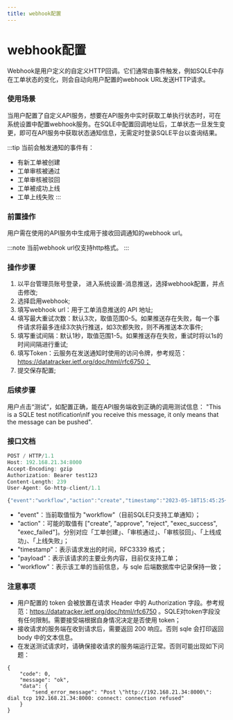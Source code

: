 ```yaml
---
title: webhook配置
---
```

# webhook配置
Webhook是用户定义的自定义HTTP回调。它们通常由事件触发，例如SQLE中存在工单状态的变化，则会自动向用户配置的webhook URL发送HTTP请求。

### 使用场景
当用户配置了自定义API服务，想要在API服务中实时获取工单执行状态时，可在系统设置中配置webhook服务。在SQLE中配置回调地址后，工单状态一旦发生变更，即可在API服务中获取状态通知信息，无需定时登录SQLE平台以查询结果。

:::tip
当前会触发通知的事件有：

* 有新工单被创建
* 工单审核被通过
* 工单审核被驳回
* 工单被成功上线
* 工单上线失败
:::

### 前置操作
用户需在使用的API服务中生成用于接收回调通知的webhook url。

:::note
当前webhook url仅支持http格式。
:::

### 操作步骤
1. 以平台管理员账号登录， 进入系统设置-消息推送，选择webhook配置，并点击修改;
2. 选择启用webhook;
3. 填写webhook url：用于工单消息推送的 API 地址;
4. 填写最大重试次数：默认3次，取值范围0-5。如果推送存在失败，每一个事件请求将最多连续3次执行推送，如3次都失败，则不再推送本次事件;
5. 填写重试间隔：默认1秒，取值范围1-5。如果推送存在失败，重试时将以1s的时间间隔进行重试;
6. 填写Token：云服务在发送通知时使用的访问令牌，参考规范：https://datatracker.ietf.org/doc/html/rfc6750；
7. 提交保存配置;

### 后续步骤
用户点击“测试”，如配置正确，能在API服务端收到正确的调用测试信息：
"This is a SQLE test notification\nIf you receive this message, it only means that the message can be pushed".

### 接口文档
```jsx title="SQLE POST 请求格式"
POST / HTTP/1.1
Host: 192.168.21.34:8000
Accept-Encoding: gzip
Authorization: Bearer test123
Content-Length: 239
User-Agent: Go-http-client/1.1

{"event":"workflow","action":"create","timestamp":"2023-05-18T15:45:25+08:00","payload":{"workflow":{"project_name":"test_project","workflow_id":"1658637666259832832","workflow_subject":"test_workflow","workflow_status":"wait_for_audit"}}}
```
* "event"：当前取值恒为 "workflow"（目前SQLE只支持工单通知）；
* "action"：可能的取值有 ["create", "approve", "reject", "exec_success", "exec_failed"]。分别对应「工单创建」、「审核通过」、「审核驳回」、「上线成功」、「上线失败」；
* "timestamp"：表示请求发出的时间，RFC3339 格式；
* "payload"：表示该请求的主要业务内容，目前仅支持工单；
* "workflow"：表示该工单的当前信息，与 sqle 后端数据库中记录保持一致；

### 注意事项
* 用户配置的 token 会被放置在请求 Header 中的 Authorization 字段。参考规范：https://datatracker.ietf.org/doc/html/rfc6750 。SQLE对token字段没有任何限制。需要接受端根据自身情况决定是否使用 token；
* 接收请求的服务端在收到请求后，需要返回 200 响应。否则 sqle 会打印返回 body 中的文本信息。
* 在发送测试请求时，请确保接收请求的服务端运行正常。否则可能出现如下问题：
```
{
    "code": 0,
    "message": "ok",
    "data": {
        "send_error_message": "Post \"http://192.168.21.34:8000\": dial tcp 192.168.21.34:8000: connect: connection refused"
    }
}
```
